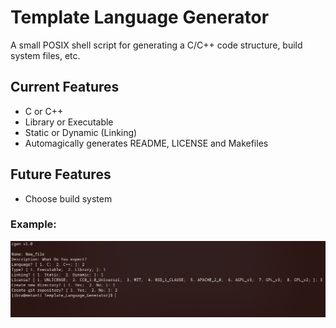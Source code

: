 # Template Language Generator

A small POSIX shell script for generating a C/C++ code structure, build system files, etc.

## Current Features

* C or C++
* Library or Executable
* Static or Dynamic (Linking)
* Automagically generates README, LICENSE and Makefiles

## Future Features

* Choose build system

### Example:
![](example.png)
